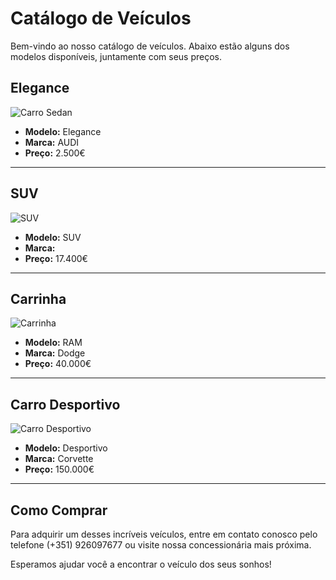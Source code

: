 # Catálogo de Veículos

Bem-vindo ao nosso catálogo de veículos. Abaixo estão alguns dos modelos disponíveis, juntamente com seus preços.

## Elegance

![Carro Sedan](https://images.noticiasautomotivas.com.br/img/f/audi-a3-sedan-2021-1.jpg)

- **Modelo:** Elegance
- **Marca:** AUDI 
- **Preço:** 2.500€

---

## SUV

![SUV](https://static.globalnoticias.pt/dn/image.jpg?brand=DN&type=generate&guid=642067e5-591f-4a81-a196-920fb3f86ebd)
- **Modelo:** SUV 
- **Marca:** 
- **Preço:** 17.400€

---

## Carrinha

![Carrinha](https://cdn.autopapo.com.br/box/uploads/2020/08/17162933/ram-1500-trx-launch-edition-cinza-de-frente.jpg)

- **Modelo:** RAM
- **Marca:** Dodge
- **Preço:** 40.000€

---

## Carro Desportivo 

![Carro Desportivo](https://www.baladain.com.br/wp-content/uploads/2020/10/6nc5fv1o8sfanyitpg1wikb64.jpg)

- **Modelo:** Desportivo
- **Marca:** Corvette
- **Preço:** 150.000€

---

## Como Comprar

Para adquirir um desses incríveis veículos, entre em contato conosco pelo telefone (+351) 926097677 ou visite nossa concessionária mais próxima.

Esperamos ajudar você a encontrar o veículo dos seus sonhos!

